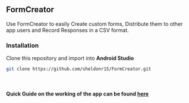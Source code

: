 ## FormCreator

Use FormCreator to easily Create custom forms, Distribute them to other app users and Record Responses in a CSV format.



### Installation
Clone this repository and import into **Android Studio**
```bash
git clone https://github.com/sheldonr15/FormCreator.git
``` 

</br>

#### Quick Guide on the working of the app can be found [here](https://drive.google.com/drive/folders/11Wy9I14OFwG1F9xX1qZ8Bnmm7HRtOk0O?usp=sharing) 


